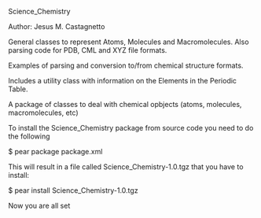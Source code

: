 Science_Chemistry

Author: Jesus M. Castagnetto

General classes to represent Atoms, Molecules and Macromolecules. Also parsing
code for PDB, CML and XYZ file formats. 

Examples of parsing and conversion to/from chemical structure formats. 

Includes a utility class with information on the Elements in the Periodic
Table.

A package of classes to deal with chemical opbjects (atoms, molecules,
macromolecules, etc)

To install the Science_Chemistry package from source code you need to do the following
 
$ pear package package.xml
 
This will result in a file called Science_Chemistry-1.0.tgz that you have to install:
 
$ pear install Science_Chemistry-1.0.tgz
 
Now you are all set
